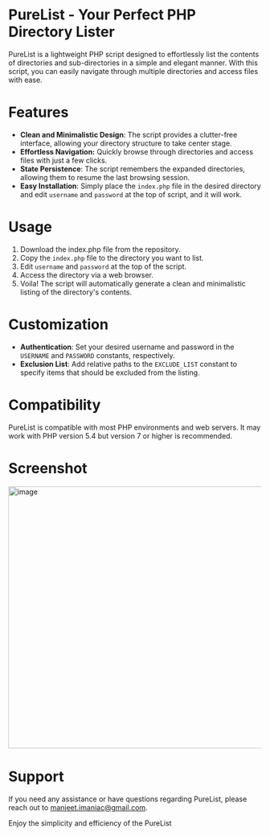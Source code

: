 # PureList - Your Perfect PHP Directory Lister

PureList is a lightweight PHP script designed to effortlessly list the contents of directories and sub-directories in a simple and elegant manner. With this script, you can easily navigate through multiple directories and access files with ease.

# Features

- **Clean and Minimalistic Design**: The script provides a clutter-free interface, allowing your directory structure to take center stage.
- **Effortless Navigation:** Quickly browse through directories and access files with just a few clicks.
- **State Persistence**: The script remembers the expanded directories, allowing them to resume the last browsing session.
- **Easy Installation**: Simply place the `index.php` file in the desired directory and edit `username` and `password` at the top of script, and it will work.

# Usage

1. Download the index.php file from the repository.
2. Copy the `index.php` file to the directory you want to list.
3. Edit `username` and `password` at the top of the script.
4. Access the directory via a web browser.
5. Voila! The script will automatically generate a clean and minimalistic listing of the directory's contents.

# Customization

- **Authentication**: Set your desired username and password in the `USERNAME` and `PASSWORD` constants, respectively.
- **Exclusion List**: Add relative paths to the `EXCLUDE_LIST` constant to specify items that should be excluded from the listing.

# Compatibility

PureList is compatible with most PHP environments and web servers. It may work with PHP version 5.4 but version 7 or higher is recommended.

# Screenshot

<img width="521" alt="image" src="https://github.com/nazreinkaram/php-simple-directory-lister/assets/8789861/dc037115-7789-448d-ae27-0c6b1db7d4b5">


# Support

If you need any assistance or have questions regarding PureList, please reach out to manjeet.imaniac@gmail.com.

Enjoy the simplicity and efficiency of the PureList
